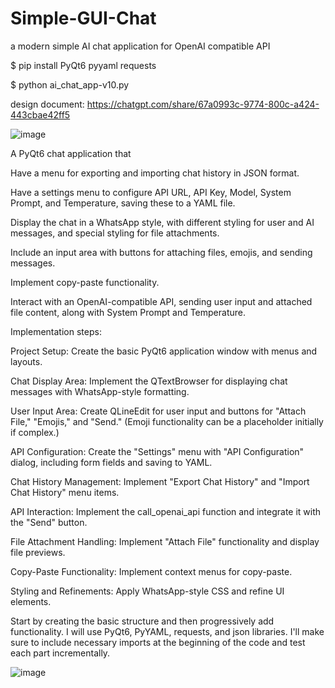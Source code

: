 # Simple-GUI-Chat
a modern simple AI chat application for OpenAI compatible API

$ pip install PyQt6 pyyaml requests

$ python ai_chat_app-v10.py

design document:
https://chatgpt.com/share/67a0993c-9774-800c-a424-443cbae42ff5

![image](https://github.com/user-attachments/assets/9e921b87-9cc7-4441-ad5d-3af4bf13ec28)

A PyQt6 chat application that

Have a menu for exporting and importing chat history in JSON format.

Have a settings menu to configure API URL, API Key, Model, System Prompt, and Temperature, saving these to a YAML file.

Display the chat in a WhatsApp style, with different styling for user and AI messages, and special styling for file attachments.

Include an input area with buttons for attaching files, emojis, and sending messages.

Implement copy-paste functionality.

Interact with an OpenAI-compatible API, sending user input and attached file content, along with System Prompt and Temperature.

Implementation steps:

Project Setup: Create the basic PyQt6 application window with menus and layouts.

Chat Display Area: Implement the QTextBrowser for displaying chat messages with WhatsApp-style formatting.

User Input Area: Create QLineEdit for user input and buttons for "Attach File," "Emojis," and "Send." (Emoji functionality can be a placeholder initially if complex.)

API Configuration: Create the "Settings" menu with "API Configuration" dialog, including form fields and saving to YAML.

Chat History Management: Implement "Export Chat History" and "Import Chat History" menu items.

API Interaction: Implement the call_openai_api function and integrate it with the "Send" button.

File Attachment Handling: Implement "Attach File" functionality and display file previews.

Copy-Paste Functionality: Implement context menus for copy-paste.

Styling and Refinements: Apply WhatsApp-style CSS and refine UI elements.

Start by creating the basic structure and then progressively add functionality. I will use PyQt6, PyYAML, requests, and json libraries. I'll make sure to include necessary imports at the beginning of the code and test each part incrementally.

![image](https://github.com/user-attachments/assets/c9f26715-0fb2-4e54-8589-a870eeebfe38)

